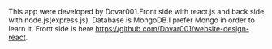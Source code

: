 This app were developed by Dovar001.Front side with react.js and back side with node.js(express.js). Database is MongoDB.I prefer Mongo in order to learn it.
  Front side is here https://github.com/Dovar001/website-design-react.
